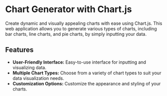 # Chart Generator with Chart.js

Create dynamic and visually appealing charts with ease using Chart.js. This web application allows you to generate various types of charts, including bar charts, line charts, and pie charts, by simply inputting your data.

## Features

- **User-Friendly Interface:** Easy-to-use interface for inputting and visualizing data.
- **Multiple Chart Types:** Choose from a variety of chart types to suit your data visualization needs.
- **Customization Options:** Customize the appearance and styling of your charts.
